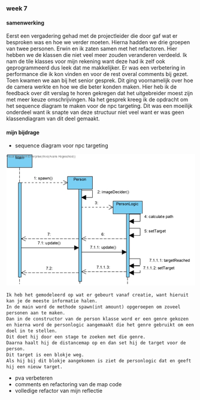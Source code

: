 ### week 7

#### samenwerking 

Eerst een vergadering gehad met de projectleider die door gaf wat er besproken was en hoe we verder moeten.
Hierna hadden we drie groepen van twee personen.
Erwin en ik zaten samen met het refactoren. 
Hier hebben we de klassen die niet veel meer zouden veranderen verdeeld.
Ik nam de tile klasses voor mijn rekening want deze had ik zelf ook geprogrammeerd dus leek dat me makkelijker.
Er was een verbetering in performance die ik kon vinden en voor de rest overal comments bij gezet.
Toen kwamen we aan bij het senior gesprek.
Dit ging voornamelijk over hoe de camera werkte en hoe we die beter konden maken.
Hier heb ik de feedback over dit verslag te horen gekregen dat het uitgebreider moest zijn met meer keuze omschrijvingen.
Na het gesprek kreeg ik de opdracht om het sequence diagram te maken voor de npc targeting.
Dit was een moeilijk onderdeel want ik snapte van deze structuur niet veel want er was geen klassendiagram van dit deel gemaakt.

#### mijn bijdrage

- sequence diagram voor npc targeting

![16-03-2020](../Resources/Sequence_Diagram_NPC_targeting.jpg "Sequence Diagram NPC targeting, 16-03-2020")
```
Ik heb het gemodeleerd op wat er gebeurt vanaf creatie, want hieruit kan je de meeste informatie halen.
In de main word de methode spawn(int amount) opgeroepen om zoveel personen aan te maken.
Dan in de constructor van de person klasse word er een genre gekozen en hierna word de personlogic aangemaakt die het genre gebruikt om een doel in te stellen.
Dit doet hij door een stage te zoeken met die genre.
Daarna haalt hij de distancemap op en dan set hij de target voor de person.
Dit target is een blokje weg.
Als hij bij dit blokje aangekomen is ziet de personlogic dat en geeft hij een nieuw target.
```

- pva verbeteren
- comments en refactoring van de map code
- volledige refactor van mijn reflectie